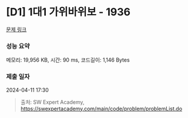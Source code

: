 # [D1] 1대1 가위바위보 - 1936 

[문제 링크](https://swexpertacademy.com/main/code/problem/problemDetail.do?contestProbId=AV5PjKXKALcDFAUq) 

### 성능 요약

메모리: 19,956 KB, 시간: 90 ms, 코드길이: 1,146 Bytes

### 제출 일자

2024-04-11 17:30



> 출처: SW Expert Academy, https://swexpertacademy.com/main/code/problem/problemList.do